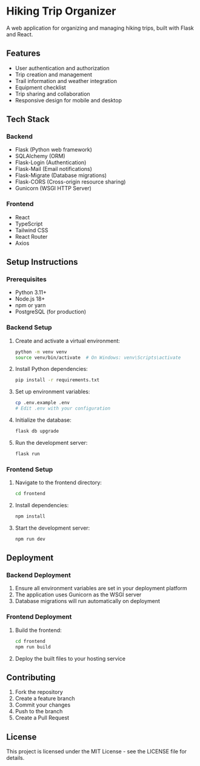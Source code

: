 # Hiking Trip Organizer

A web application for organizing and managing hiking trips, built with Flask and React.

## Features

- User authentication and authorization
- Trip creation and management
- Trail information and weather integration
- Equipment checklist
- Trip sharing and collaboration
- Responsive design for mobile and desktop

## Tech Stack

### Backend
- Flask (Python web framework)
- SQLAlchemy (ORM)
- Flask-Login (Authentication)
- Flask-Mail (Email notifications)
- Flask-Migrate (Database migrations)
- Flask-CORS (Cross-origin resource sharing)
- Gunicorn (WSGI HTTP Server)

### Frontend
- React
- TypeScript
- Tailwind CSS
- React Router
- Axios

## Setup Instructions

### Prerequisites
- Python 3.11+
- Node.js 18+
- npm or yarn
- PostgreSQL (for production)

### Backend Setup
1. Create and activate a virtual environment:
   ```bash
   python -m venv venv
   source venv/bin/activate  # On Windows: venv\Scripts\activate
   ```

2. Install Python dependencies:
   ```bash
   pip install -r requirements.txt
   ```

3. Set up environment variables:
   ```bash
   cp .env.example .env
   # Edit .env with your configuration
   ```

4. Initialize the database:
   ```bash
   flask db upgrade
   ```

5. Run the development server:
   ```bash
   flask run
   ```

### Frontend Setup
1. Navigate to the frontend directory:
   ```bash
   cd frontend
   ```

2. Install dependencies:
   ```bash
   npm install
   ```

3. Start the development server:
   ```bash
   npm run dev
   ```

## Deployment

### Backend Deployment
1. Ensure all environment variables are set in your deployment platform
2. The application uses Gunicorn as the WSGI server
3. Database migrations will run automatically on deployment

### Frontend Deployment
1. Build the frontend:
   ```bash
   cd frontend
   npm run build
   ```
2. Deploy the built files to your hosting service

## Contributing

1. Fork the repository
2. Create a feature branch
3. Commit your changes
4. Push to the branch
5. Create a Pull Request

## License

This project is licensed under the MIT License - see the LICENSE file for details. 